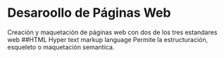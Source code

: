 # Desaroollo de Páginas Web
Creación y maquetación de páginas web con dos de los tres estandares web
##HTML
Hyper text markup language
Permite la estructuración, esqueleto o maquetación semantica.

